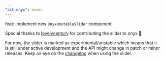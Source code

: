 ```yaml
---
"sit-onyx": minor
---
```


feat: implement new `OnyxUnstableSlider` component

Special thanks to [lovelycentury](https://github.com/lovelycentury) for contributing the slider to onyx 🎉

For now, the slider is marked as experimental/unstable which means that it is still under active development and the API might change in patch or minor releases. Keep an eye on the [changelog](https://onyx.schwarz/development/packages/changelogs/sit-onyx.html) when using the slider.
